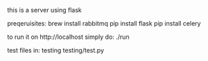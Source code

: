 this is a  server using flask

preqeruisites:
   brew install rabbitmq
   pip install flask
   pip install celery

to run it on http://localhost simply do:
   ./run 

test files in:  testing
    testing/test.py
